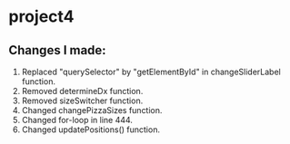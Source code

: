 # project4
## Changes I made:

1. Replaced "querySelector" by "getElementById" in changeSliderLabel function.
2. Removed determineDx function.
3. Removed sizeSwitcher function.
4. Changed changePizzaSizes function.
5. Changed for-loop in line 444.
6. Changed updatePositions() function. 

